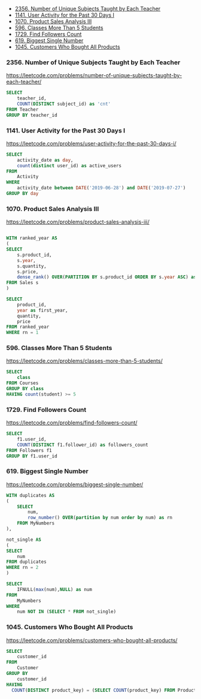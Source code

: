 - [2356. Number of Unique Subjects Taught by Each Teacher](#2356-number-of-unique-subjects-taught-by-each-teacher)
- [1141. User Activity for the Past 30 Days I](#1141-user-activity-for-the-past-30-days-i)
- [1070. Product Sales Analysis III](#1070-product-sales-analysis-iii)
- [596. Classes More Than 5 Students](#596-classes-more-than-5-students)
- [1729. Find Followers Count](#1729-find-followers-count)
- [619. Biggest Single Number](#619-biggest-single-number)
- [1045. Customers Who Bought All Products](#1045-customers-who-bought-all-products)

### 2356. Number of Unique Subjects Taught by Each Teacher
https://leetcode.com/problems/number-of-unique-subjects-taught-by-each-teacher/

```sql
SELECT 
    teacher_id, 
    COUNT(DISTINCT subject_id) as 'cnt'
FROM Teacher
GROUP BY teacher_id
```

### 1141. User Activity for the Past 30 Days I
https://leetcode.com/problems/user-activity-for-the-past-30-days-i/

```sql
SELECT 
    activity_date as day, 
    count(distinct user_id) as active_users
FROM
    Activity
WHERE 
    activity_date between DATE('2019-06-28') and DATE('2019-07-27')
GROUP BY day
```

### 1070. Product Sales Analysis III
https://leetcode.com/problems/product-sales-analysis-iii/

```sql

WITH ranked_year AS
(
SELECT 
    s.product_id, 
    s.year, 
    s.quantity, 
    s.price, 
    dense_rank() OVER(PARTITION BY s.product_id ORDER BY s.year ASC) as rn
FROM Sales s
)

SELECT 
    product_id, 
    year as first_year, 
    quantity, 
    price
FROM ranked_year
WHERE rn = 1
```

### 596. Classes More Than 5 Students
https://leetcode.com/problems/classes-more-than-5-students/

```sql
SELECT 
    class
FROM Courses
GROUP BY class
HAVING count(student) >= 5
```

### 1729. Find Followers Count
https://leetcode.com/problems/find-followers-count/

```sql
SELECT 
    f1.user_id, 
    COUNT(DISTINCT f1.follower_id) as followers_count
FROM Followers f1
GROUP BY f1.user_id
```

### 619. Biggest Single Number
https://leetcode.com/problems/biggest-single-number/

```sql
WITH duplicates AS
(
    SELECT 
        num, 
        row_number() OVER(partition by num order by num) as rn
    FROM MyNumbers
), 

not_single AS
(
SELECT 
    num
FROM duplicates 
WHERE rn = 2
)

SELECT 
    IFNULL(max(num),NULL) as num
FROM 
    MyNumbers 
WHERE 
    num NOT IN (SELECT * FROM not_single)
```

### 1045. Customers Who Bought All Products
https://leetcode.com/problems/customers-who-bought-all-products/

```sql
SELECT 
    customer_id
FROM 
    Customer
GROUP BY 
    customer_id
HAVING
  COUNT(DISTINCT product_key) = (SELECT COUNT(product_key) FROM Product);
```
